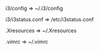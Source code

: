 i3/config => ~/.i3/config

i3/i3status.conf => /etc/i3status.conf

.Xresources => ~/.Xresources

.vimrc => ~/.vimrc
